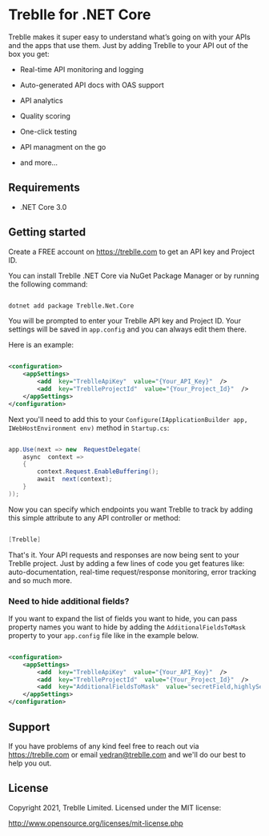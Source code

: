 ﻿# Treblle for .NET Core

  
  

Treblle makes it super easy to understand what’s going on with your APIs and the apps that use them. Just by adding Treblle to your API out of the box you get:

* Real-time API monitoring and logging

* Auto-generated API docs with OAS support

* API analytics

* Quality scoring

* One-click testing

* API managment on the go

* and more...

  

## Requirements

* .NET Core 3.0

  

## Getting started

Create a FREE account on <https://treblle.com> to get an API key and Project ID.

  

You can install Treblle .NET Core via NuGet Package Manager or by running the following command:

```bash

dotnet add package Treblle.Net.Core

```

  

You will be prompted to enter your Treblle API key and Project ID. Your settings will be saved in ```app.config``` and you can always edit them there.

Here is an example:

  

```xml

<configuration>
	<appSettings>
		<add  key="TreblleApiKey"  value="{Your_API_Key}"  />
		<add  key="TreblleProjectId"  value="{Your_Project_Id}"  />
	</appSettings>
</configuration>

```

  

Next you'll need to add this to your ``` Configure(IApplicationBuilder app, IWebHostEnvironment env) ``` method in ```Startup.cs```:

  
  

```csharp

app.Use(next => new  RequestDelegate(
	async  context =>
	{
		context.Request.EnableBuffering();
		await  next(context);
	}
));

```

Now you can specify which endpoints you want Treblle to track by adding this simple attribute to any API controller or method:

  

```csharp

[Treblle]

```

  

That's it. Your API requests and responses are now being sent to your Treblle project. Just by adding a few lines of code you get features like: auto-documentation, real-time request/response monitoring, error tracking and so much more.

  
  

### Need to hide additional fields?

If you want to expand the list of fields you want to hide, you can pass property names you want to hide by adding the ```AdditionalFieldsToMask``` property to your ```app.config``` file like in the example below.

  

```xml

<configuration>
	<appSettings>
		<add  key="TreblleApiKey"  value="{Your_API_Key}"  />
		<add  key="TreblleProjectId"  value="{Your_Project_Id}"  />
		<add  key="AdditionalFieldsToMask"  value="secretField,highlySensitiveField"  />
	</appSettings>
</configuration>

```

  

## Support

If you have problems of any kind feel free to reach out via <https://treblle.com> or email vedran@treblle.com and we'll do our best to help you out.

  

## License

Copyright 2021, Treblle Limited. Licensed under the MIT license:

http://www.opensource.org/licenses/mit-license.php